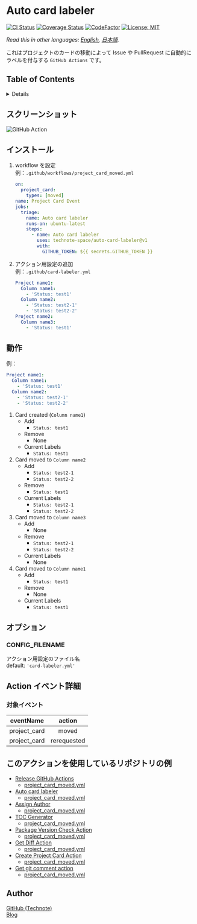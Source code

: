 # Auto card labeler

[![CI Status](https://github.com/technote-space/auto-card-labeler/workflows/CI/badge.svg)](https://github.com/technote-space/auto-card-labeler/actions)
[![Coverage Status](https://coveralls.io/repos/github/technote-space/auto-card-labeler/badge.svg?branch=master)](https://coveralls.io/github/technote-space/auto-card-labeler?branch=master)
[![CodeFactor](https://www.codefactor.io/repository/github/technote-space/auto-card-labeler/badge)](https://www.codefactor.io/repository/github/technote-space/auto-card-labeler)
[![License: MIT](https://img.shields.io/badge/License-MIT-blue.svg)](https://github.com/technote-space/auto-card-labeler/blob/master/LICENSE)

*Read this in other languages: [English](README.md), [日本語](README.ja.md).*

これはプロジェクトのカードの移動によって Issue や PullRequest に自動的にラベルを付与する `GitHub Actions` です。

## Table of Contents

<!-- START doctoc generated TOC please keep comment here to allow auto update -->
<!-- DON'T EDIT THIS SECTION, INSTEAD RE-RUN doctoc TO UPDATE -->
<details>
<summary>Details</summary>

- [スクリーンショット](#%E3%82%B9%E3%82%AF%E3%83%AA%E3%83%BC%E3%83%B3%E3%82%B7%E3%83%A7%E3%83%83%E3%83%88)
- [インストール](#%E3%82%A4%E3%83%B3%E3%82%B9%E3%83%88%E3%83%BC%E3%83%AB)
- [動作](#%E5%8B%95%E4%BD%9C)
- [オプション](#%E3%82%AA%E3%83%97%E3%82%B7%E3%83%A7%E3%83%B3)
  - [CONFIG_FILENAME](#config_filename)
- [Action イベント詳細](#action-%E3%82%A4%E3%83%99%E3%83%B3%E3%83%88%E8%A9%B3%E7%B4%B0)
  - [対象イベント](#%E5%AF%BE%E8%B1%A1%E3%82%A4%E3%83%99%E3%83%B3%E3%83%88)
- [このアクションを使用しているリポジトリの例](#%E3%81%93%E3%81%AE%E3%82%A2%E3%82%AF%E3%82%B7%E3%83%A7%E3%83%B3%E3%82%92%E4%BD%BF%E7%94%A8%E3%81%97%E3%81%A6%E3%81%84%E3%82%8B%E3%83%AA%E3%83%9D%E3%82%B8%E3%83%88%E3%83%AA%E3%81%AE%E4%BE%8B)
- [Author](#author)

</details>
<!-- END doctoc generated TOC please keep comment here to allow auto update -->

## スクリーンショット
![GitHub Action](https://raw.githubusercontent.com/technote-space/auto-card-labeler/images/screenshot.gif)

## インストール
1. workflow を設定  
   例：`.github/workflows/project_card_moved.yml`
   ```yaml
   on:
     project_card:
       types: [moved]
   name: Project Card Event
   jobs:
     triage:
       name: Auto card labeler
       runs-on: ubuntu-latest
       steps:
         - name: Auto card labeler
           uses: technote-space/auto-card-labeler@v1
           with:
             GITHUB_TOKEN: ${{ secrets.GITHUB_TOKEN }}
   ```
1. アクション用設定の追加  
   例：`.github/card-labeler.yml`
   ```yaml
   Project name1:
     Column name1:
       - 'Status: test1'
     Column name2:
       - 'Status: test2-1'
       - 'Status: test2-2'
   Project name2:
     Column name3:
       - 'Status: test1'
   ```

## 動作
例：
```yaml
Project name1:
  Column name1:
    - 'Status: test1'
  Column name2:
    - 'Status: test2-1'
    - 'Status: test2-2'
```
1. Card created (`Column name1`)
   - Add
     - `Status: test1`
   - Remove
     - None
   - Current Labels
     - `Status: test1`
1. Card moved to `Column name2`
   - Add
     - `Status: test2-1`
     - `Status: test2-2`
   - Remove
     - `Status: test1`
   - Current Labels
     - `Status: test2-1`
     - `Status: test2-2`
1. Card moved to `Column name3`
   - Add
     - None
   - Remove
     - `Status: test2-1`
     - `Status: test2-2`
   - Current Labels
     - None
1. Card moved to `Column name1`
   - Add
     - `Status: test1`
   - Remove
     - None
   - Current Labels
     - `Status: test1`

## オプション
### CONFIG_FILENAME
アクション用設定のファイル名  
default: `'card-labeler.yml'`

## Action イベント詳細
### 対象イベント
| eventName | action |
|:---:|:---:|
|project_card|moved|
|project_card|rerequested|

## このアクションを使用しているリポジトリの例
- [Release GitHub Actions](https://github.com/technote-space/release-github-actions)
  - [project_card_moved.yml](https://github.com/technote-space/release-github-actions/blob/master/.github/workflows/project_card_moved.yml)
- [Auto card labeler](https://github.com/technote-space/auto-card-labeler)
  - [project_card_moved.yml](https://github.com/technote-space/auto-card-labeler/blob/master/.github/workflows/project_card_moved.yml)
- [Assign Author](https://github.com/technote-space/assign-author)
  - [project_card_moved.yml](https://github.com/technote-space/assign-author/blob/master/.github/workflows/project_card_moved.yml)
- [TOC Generator](https://github.com/technote-space/toc-generator)
  - [project_card_moved.yml](https://github.com/technote-space/toc-generator/blob/master/.github/workflows/project_card_moved.yml)
- [Package Version Check Action](https://github.com/technote-space/package-version-check-action)
  - [project_card_moved.yml](https://github.com/technote-space/package-version-check-action/blob/master/.github/workflows/project_card_moved.yml)
- [Get Diff Action](https://github.com/technote-space/get-diff-action)
  - [project_card_moved.yml](https://github.com/technote-space/get-diff-action/blob/master/.github/workflows/project_card_moved.yml)
- [Create Project Card Action](https://github.com/technote-space/create-project-card-action)
  - [project_card_moved.yml](https://github.com/technote-space/create-project-card-action/blob/master/.github/workflows/project_card_moved.yml)
- [Get git comment action](https://github.com/technote-space/get-git-comment-action)
  - [project_card_moved.yml](https://github.com/technote-space/get-git-comment-action/blob/master/.github/workflows/project_card_moved.yml)

## Author
[GitHub (Technote)](https://github.com/technote-space)  
[Blog](https://technote.space)
